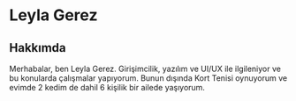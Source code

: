 # Leyla Gerez
## Hakkımda
Merhabalar, ben Leyla Gerez. Girişimcilik, yazılım ve UI/UX ile ilgileniyor ve bu konularda çalışmalar yapıyorum. Bunun dışında Kort Tenisi oynuyorum ve evimde 2 kedim de dahil 6 kişilik bir ailede yaşıyorum.
